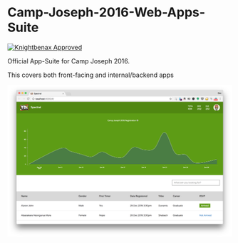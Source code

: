 # Camp-Joseph-2016-Web-Apps-Suite

[![Knightbenax Approved](http://ephodng.com/knightbenax-badge.svg)](https://twitter.com/knightbenax)

Official App-Suite for Camp Joseph 2016. 

This covers both front-facing and internal/backend apps

![Spectral - The Admin Backend that manages registration](/desc.png?raw=true "Spectral - The Admin Backend that manages registration")
